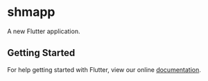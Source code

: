# shmapp

A new Flutter application.

## Getting Started

For help getting started with Flutter, view our online
[documentation](https://flutter.io/).
